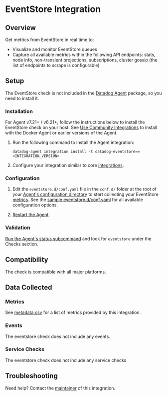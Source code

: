 # EventStore Integration

## Overview

Get metrics from EventStore in real time to:

* Visualize and monitor EventStore queues
* Capture all available metrics within the following API endpoints: stats, node info, non-transient projections, subscriptions, cluster gossip (the list of endpoints to scrape is configurable)

## Setup

The EventStore check is not included in the [Datadog Agent][2] package, so you need to install it.

### Installation

For Agent v7.21+ / v6.21+, follow the instructions below to install the EventStore check on your host. See [Use Community Integrations][3] to install with the Docker Agent or earlier versions of the Agent.

1. Run the following command to install the Agent integration:

   ```shell
   datadog-agent integration install -t datadog-eventstore==<INTEGRATION_VERSION>
   ```

2. Configure your integration similar to core [integrations][4].

### Configuration

1. Edit the `eventstore.d/conf.yaml` file in the `conf.d/` folder at the root of your [Agent's configuration directory][6] to start collecting your EventStore [metrics](#metrics).
   See the [sample eventstore.d/conf.yaml][7] for all available configuration options.

2. [Restart the Agent][8].

### Validation

[Run the Agent's status subcommand][9] and look for `eventstore` under the Checks section.

## Compatibility

The check is compatible with all major platforms.

## Data Collected

### Metrics

See [metadata.csv][10] for a list of metrics provided by this integration.

### Events

The eventstore check does not include any events.

### Service Checks

The eventstore check does not include any service checks.

## Troubleshooting

Need help? Contact the [maintainer][11] of this integration.

[2]: /account/settings/agent/latest
[3]: https://docs.datadoghq.com/agent/guide/use-community-integrations/
[4]: https://docs.datadoghq.com/getting_started/integrations/
[6]: https://docs.datadoghq.com/agent/guide/agent-configuration-files/#agent-configuration-directory
[7]: https://github.com/DataDog/integrations-extras/blob/master/eventstore/datadog_checks/eventstore/data/conf.yaml.example
[8]: https://docs.datadoghq.com/agent/guide/agent-commands/#start-stop-restart-the-agent
[9]: https://docs.datadoghq.com/agent/guide/agent-commands/#service-status
[10]: https://github.com/DataDog/integrations-extras/blob/master/eventstore/metadata.csv
[11]: https://github.com/DataDog/integrations-extras/blob/master/eventstore/manifest.json
